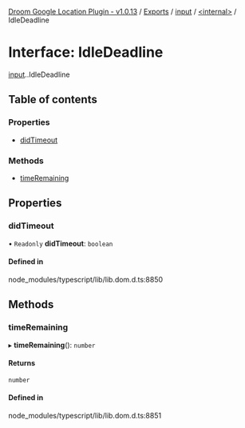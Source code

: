 [Droom Google Location Plugin - v1.0.13](../README.md) / [Exports](../modules.md) / [input](../modules/input.md) / [<internal\>](../modules/input._internal_.md) / IdleDeadline

# Interface: IdleDeadline

[input](../modules/input.md).[<internal>](../modules/input._internal_.md).IdleDeadline

## Table of contents

### Properties

- [didTimeout](input._internal_.IdleDeadline.md#didtimeout)

### Methods

- [timeRemaining](input._internal_.IdleDeadline.md#timeremaining)

## Properties

### didTimeout

• `Readonly` **didTimeout**: `boolean`

#### Defined in

node_modules/typescript/lib/lib.dom.d.ts:8850

## Methods

### timeRemaining

▸ **timeRemaining**(): `number`

#### Returns

`number`

#### Defined in

node_modules/typescript/lib/lib.dom.d.ts:8851
